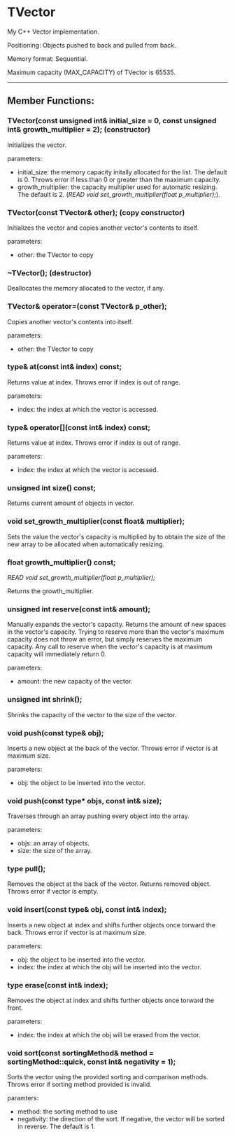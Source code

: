 # TVector

My C++ Vector implementation.

Positioning: Objects pushed to back and pulled from back.

Memory format: Sequential.

Maximum capacity (MAX_CAPACITY) of TVector is 65535.

---

## Member Functions:
### TVector(const unsigned int& initial_size = 0, const unsigned int& growth_multiplier = 2); (constructor)

Initializes the vector.

parameters:
- initial_size: the memory capacity initally allocated for the list. The default is 0. Throws error if less than 0 or greater than the maximum capacity.
- growth_multiplier: the capacity multiplier used for automatic resizing. The default is 2. (*READ void set_growth_multiplier(float p_multiplier);*).

### TVector(const TVector& other); (copy constructor)

Initializes the vector and copies another vector's contents to itself.

parameters:
- other: the TVector to copy

### ~TVector(); (destructor)

Deallocates the memory allocated to the vector, if any.

### TVector& operator=(const TVector& p_other);

Copies another vector's contents into itself.

parameters:
- other: the TVector to copy

### type& at(const int& index) const;

Returns value at index. Throws error if index is out of range.

parameters:
- index: the index at which the vector is accessed.

### type& operator[](const int& index) const;

Returns value at index. Throws error if index is out of range.

parameters:
- index: the index at which the vector is accessed.

### unsigned int size() const;

Returns current amount of objects in vector.

### void set_growth_multiplier(const float& multiplier);

Sets the value the vector's capacity is multiplied by to obtain the size of the new array to be allocated when automatically resizing.

### float growth_multiplier() const;

*READ void set_growth_multiplier(float p_multiplier);*

Returns the growth_multiplier.

### unsigned int reserve(const int& amount);

Manually expands the vector's capacity. Returns the amount of new spaces in the vector's capacity. Trying to reserve more than the vector's maximum capacity does not throw an error, but simply reserves the maximum capacity. Any call to reserve when the vector's capacity is at maximum capacity will immediately return 0.

parameters:
- amount: the new capacity of the vector.

### unsigned int shrink();

Shrinks the capacity of the vector to the size of the vector.

### void push(const type& obj);

Inserts a new object at the back of the vector. Throws error if vector is at maximum size.

parameters:
- obj: the object to be inserted into the vector.

### void push(const type* objs, const int& size);

Traverses through an array pushing every object into the array.

parameters:
- objs: an array of objects.
- size: the size of the array.

### type pull();

Removes the object at the back of the vector. Returns removed object. Throws error if vector is empty.

### void insert(const type& obj, const int& index);

Inserts a new object at index and shifts further objects once torward the back. Throws error if vector is at maximum size.

parameters:
- obj: the object to be inserted into the vector.
- index: the index at which the obj will be inserted into the vector.

### type erase(const int& index);

Removes the object at index and shifts further objects once torward the front.

parameters:
- index: the index at which the obj will be erased from the vector.

### void sort(const sortingMethod& method = sortingMethod::quick, const int& negativity = 1);

Sorts the vector using the provided sorting and comparison methods. Throws error if sorting method provided is invalid.

paramters:
- method: the sorting method to use
- negativity: the direction of the sort. If negative, the vector will be sorted in reverse. The default is 1.
